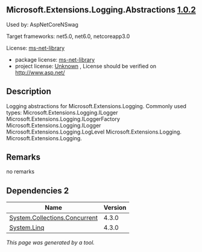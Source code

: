Microsoft.Extensions.Logging.Abstractions [1.0.2](https://www.nuget.org/packages/Microsoft.Extensions.Logging.Abstractions/1.0.2)
--------------------

Used by: AspNetCoreNSwag

Target frameworks: net5.0, net6.0, netcoreapp3.0

License: [ms-net-library](../../../../licenses/ms-net-library) 

- package license: [ms-net-library](http://www.microsoft.com/web/webpi/eula/net_library_eula_enu.htm) 
- project license: [Unknown](http://www.asp.net/) , License should be verified on http://www.asp.net/

Description
-----------
Logging abstractions for Microsoft.Extensions.Logging.
Commonly used types:
Microsoft.Extensions.Logging.ILogger
Microsoft.Extensions.Logging.ILoggerFactory
Microsoft.Extensions.Logging.ILogger<TCategoryName>
Microsoft.Extensions.Logging.LogLevel
Microsoft.Extensions.Logging. 
Microsoft.Extensions.Logging.

Remarks
-----------
no remarks


Dependencies 2
-----------

|Name|Version|
|----------|:----|
|[System.Collections.Concurrent](../../../../packages/nuget.org/system.collections.concurrent/4.3.0)|4.3.0|
|[System.Linq](../../../../packages/nuget.org/system.linq/4.3.0)|4.3.0|

*This page was generated by a tool.*
